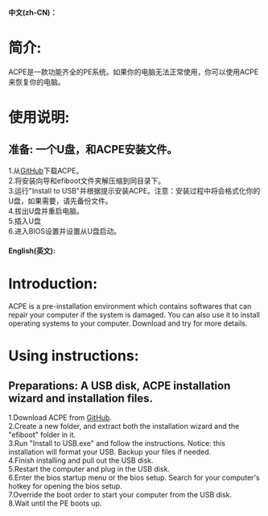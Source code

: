 #### 中文(zh-CN)：
# 简介:
ACPE是一款功能齐全的PE系统。如果你的电脑无法正常使用，你可以使用ACPE来恢复你的电脑。
# 使用说明: 
## 准备: 一个U盘，和ACPE安装文件。
1.从[GitHub](https://github.com/WSx32/ACPE)下载ACPE。 \
2.将安装向导和efiboot文件夹解压缩到同目录下。  \
3.运行"Install to USB"并根据提示安装ACPE。注意：安装过程中将会格式化你的U盘，如果需要，请先备份文件。  \
4.拔出U盘并重启电脑。  \
5.插入U盘  \
6.进入BIOS设置并设置从U盘启动。



#### English(英文):
# Introduction:
ACPE is a pre-installation environment which contains softwares that can repair your computer if the system is damaged. You can also use it to install operating systems to your computer. Download and try for more details. 

# Using instructions: 
## Preparations: A USB disk,  ACPE installation wizard and installation files. 
1.Download ACPE from [GitHub](https://github.com/WSx32/ACPE). \
2.Create a new folder, and extract both the installation wizard and the "efiboot" folder in it.  \
3.Run "Install to USB.exe" and follow the instructions. Notice: this installation will format your USB. Backup your files if needed.  \
4.Finish installing and pull out the USB disk.  \
5.Restart the computer and plug in the USB disk.  \
6.Enter the bios startup menu or the bios setup. Search for your computer's hotkey for opening the bios setup.  \
7.Override the boot order to start your computer from the USB disk.  \
8.Wait until the PE boots up. 
